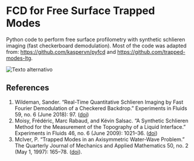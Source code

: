 # FCD for Free Surface Trapped Modes

Python code to perform free surface profilometry with synthetic schlieren imaging (fast checkerboard demodulation). Most of the code was adapted from: https://github.com/kaspervn/pyfcd and https://github.com/trapped-modes-ltg.

![Texto alternativo](/example/example_validation.png)


## References

1. Wildeman, Sander. “Real-Time Quantitative Schlieren Imaging by Fast Fourier Demodulation of a Checkered Backdrop.” Experiments in Fluids 59, no. 6 (June 2018): 97. ([doi](https://doi.org/10.1007/s00348-018-2553-9))
2. Moisy, Frédéric, Marc Rabaud, and Kévin Salsac. “A Synthetic Schlieren Method for the Measurement of the Topography of a Liquid Interface.” Experiments in Fluids 46, no. 6 (June 2009): 1021–36. ([doi](https://doi.org/10.1007/s00348-008-0608-z))
3. McIver, P. “Trapped Modes in an Axisymmetric Water-Wave Problem.” The Quarterly Journal of Mechanics and Applied Mathematics 50, no. 2 (May 1, 1997): 165–78. ([doi](https://doi.org/10.1093/qjmam/50.2.165)).

